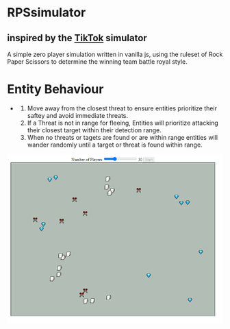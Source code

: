 # RPSsimulator
## inspired by the [TikTok](https://www.tiktok.com/@rockpaperscissorsbattle?lang=en) simulator
  A simple zero player simulation written in vanilla js, using the ruleset of Rock Paper Scissors to determine the winning team battle royal style.

# Entity Behaviour
* 1. Move away from the closest threat to ensure entities prioritize their saftey and avoid immediate threats.
  2. If a Threat is not in range for fleeing, Entities will prioritize attacking their closest target within their detection range.
  3. When no threats or tagets are found or are within range entities will wander randomly until a target or threat is found within range.

![demo](https://github.com/rklusa/RPSSim/blob/main/rpsdemo.png)
